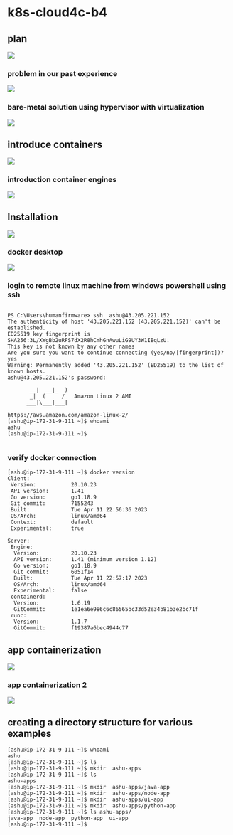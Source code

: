 # k8s-cloud4c-b4

## plan
<img src="plan.png">

### problem in our past experience

<img src="prob1.png">

### bare-metal solution using hypervisor with virtualization 

<img src="vm.png">

## introduce containers

<img src="cont1.png">

### introduction container engines 

<img src="cont2.png">

## Installation 

<img src="inst.png">

### docker desktop

<img src="inst2.png">

### login to remote linux machine from windows powershell using ssh

```

PS C:\Users\humanfirmware> ssh  ashu@43.205.221.152
The authenticity of host '43.205.221.152 (43.205.221.152)' can't be established.
ED25519 key fingerprint is SHA256:3L/XWgBb2uRFS7dX2R8hCmhGnAwuLiG9UY3W1IBqLzU.
This key is not known by any other names
Are you sure you want to continue connecting (yes/no/[fingerprint])? yes
Warning: Permanently added '43.205.221.152' (ED25519) to the list of known hosts.
ashu@43.205.221.152's password:

       __|  __|_  )
       _|  (     /   Amazon Linux 2 AMI
      ___|\___|___|

https://aws.amazon.com/amazon-linux-2/
[ashu@ip-172-31-9-111 ~]$ whoami
ashu
[ashu@ip-172-31-9-111 ~]$


```

### verify docker connection 

```
[ashu@ip-172-31-9-111 ~]$ docker version
Client:
 Version:           20.10.23
 API version:       1.41
 Go version:        go1.18.9
 Git commit:        7155243
 Built:             Tue Apr 11 22:56:36 2023
 OS/Arch:           linux/amd64
 Context:           default
 Experimental:      true

Server:
 Engine:
  Version:          20.10.23
  API version:      1.41 (minimum version 1.12)
  Go version:       go1.18.9
  Git commit:       6051f14
  Built:            Tue Apr 11 22:57:17 2023
  OS/Arch:          linux/amd64
  Experimental:     false
 containerd:
  Version:          1.6.19
  GitCommit:        1e1ea6e986c6c86565bc33d52e34b81b3e2bc71f
 runc:
  Version:          1.1.7
  GitCommit:        f19387a6bec4944c77
```

## app containerization 

<img src="appc.png">

### app containerization 2

<img src="appc2.png">

## creating a directory structure for various examples

```
[ashu@ip-172-31-9-111 ~]$ whoami
ashu
[ashu@ip-172-31-9-111 ~]$ ls
[ashu@ip-172-31-9-111 ~]$ mkdir  ashu-apps
[ashu@ip-172-31-9-111 ~]$ ls
ashu-apps
[ashu@ip-172-31-9-111 ~]$ mkdir  ashu-apps/java-app
[ashu@ip-172-31-9-111 ~]$ mkdir  ashu-apps/node-app
[ashu@ip-172-31-9-111 ~]$ mkdir  ashu-apps/ui-app
[ashu@ip-172-31-9-111 ~]$ mkdir  ashu-apps/python-app
[ashu@ip-172-31-9-111 ~]$ ls ashu-apps/
java-app  node-app  python-app  ui-app
[ashu@ip-172-31-9-111 ~]$ 


```




